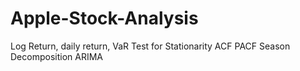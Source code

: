 # Apple-Stock-Analysis
Log Return, daily return, VaR
Test for Stationarity
ACF PACF
Season Decomposition
ARIMA
